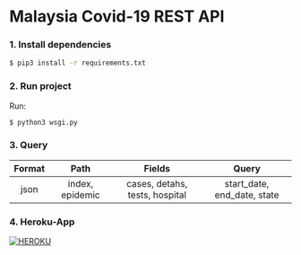 # Malaysia Covid-19 REST API

### 1. Install dependencies

```sh
$ pip3 install -r requirements.txt
```

### 2. Run project

Run:

```sh
$ python3 wsgi.py
```

### 3. Query

| Format |      Path       |             Fields             |            Query            |
| :----: | :-------------: | :----------------------------: | :-------------------------: |
|  json  | index, epidemic | cases, detahs, tests, hospital | start_date, end_date, state |

### 4. Heroku-App

[![HEROKU](https://img.shields.io/badge/Malaysia_Covid19_REST_API-HEROKU-purple)](https://api-covid19-malaysia.herokuapp.com/)
